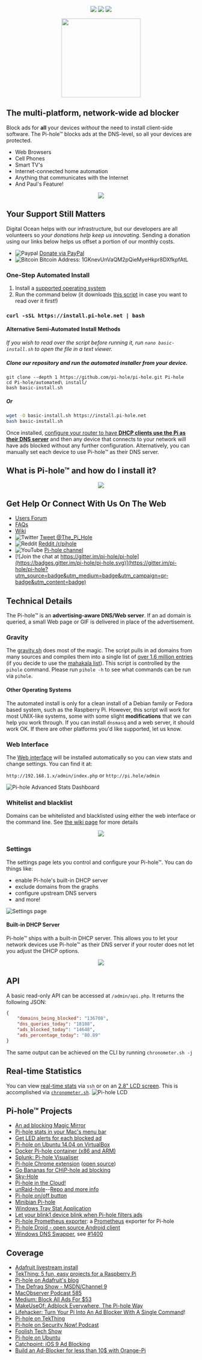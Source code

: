 <p align="center">
<a href=https://www.bountysource.com/trackers/3011939-pi-hole-pi-hole?utm_source=3011939&utm_medium=shield&utm_campaign=TRACKER_BADGE><img src="https://www.bountysource.com/badge/tracker?tracker_id=3011939"></a>
<a href="https://www.codacy.com/app/Pi-hole/pi-hole?utm_source=github.com&amp;utm_medium=referral&amp;utm_content=pi-hole/pi-hole&amp;utm_campaign=Badge_Grade"><img src="https://api.codacy.com/project/badge/Grade/c558a0f8d7124c99b02b84f0f5564238"/></a>
<a href=https://travis-ci.org/pi-hole/pi-hole><img src="https://travis-ci.org/pi-hole/pi-hole.svg?branch=development"></a>
</p>

<p align="center">
<a href=https://discourse.pi-hole.net><img src="https://assets.pi-hole.net/static/Vortex_with_text_and_TM.png" width=210></a>
</p>

## The multi-platform, network-wide ad blocker

Block ads for **all** your devices _without_ the need to install client-side software.  The Pi-hole™ blocks ads at the DNS-level, so all your devices are protected.

- Web Browsers
- Cell Phones
- Smart TV's
- Internet-connected home automation
- Anything that communicates with the Internet
- And Paul's Feature!

<p align="center">
<a href=http://www.digitalocean.com/?refcode=344d234950e1><img src="https://assets.pi-hole.net/static/DOHostingSlug.png"></a>
</p>

## Your Support Still Matters

Digital Ocean helps with our infrastructure, but our developers are all volunteers so *your donations help keep us innovating*. Sending a donation using our links below helps us offset a portion of our monthly costs.

-   ![Paypal](https://assets.pi-hole.net/static/paypal.png) [Donate via PayPal](https://www.paypal.com/cgi-bin/webscr?cmd=_s-xclick&hosted_button_id=3J2L3Z4DHW9UY)
-   ![Bitcoin](https://assets.pi-hole.net/static/Bitcoin.png) Bitcoin Address: 1GKnevUnVaQM2pQieMyeHkpr8DXfkpfAtL

### One-Step Automated Install
1.  Install a [supported operating system](https://discourse.pi-hole.net/t/hardware-software-requirements/273/1)
2.  Run the command below (it downloads [this script](https://github.com/pi-hole/pi-hole/blob/master/automated%20install/basic-install.sh) in case you want to read over it first!)

### `curl -sSL https://install.pi-hole.net | bash`

#### Alternative Semi-Automated Install Methods
_If you wish to read over the script before running it, run `nano basic-install.sh` to open the file in a text viewer._

##### Clone our repository and run the automated installer from your device.

```
git clone --depth 1 https://github.com/pi-hole/pi-hole.git Pi-hole
cd Pi-hole/automated\ install/
bash basic-install.sh
```

##### Or

```bash
wget -O basic-install.sh https://install.pi-hole.net
bash basic-install.sh
```

Once installed, [configure your router to have **DHCP clients use the Pi as their DNS server**](https://discourse.pi-hole.net/t/how-do-i-configure-my-devices-to-use-pi-hole-as-their-dns-server/245) and then any device that connects to your network will have ads blocked without any further configuration. Alternatively, you can manually set each device to use Pi-hole™ as their DNS server.

## What is Pi-hole™ and how do I install it?
<p align="center">
<a href=https://www.youtube.com/watch?v=vKWjx1AQYgs><img src="https://assets.pi-hole.net/static/video-explainer.png"></a>
</p>


## Get Help Or Connect With Us On The Web

-   [Users Forum](https://discourse.pi-hole.net/)
-   [FAQs](https://discourse.pi-hole.net/c/faqs)
-   [Wiki](https://github.com/pi-hole/pi-hole/wiki)
-   ![Twitter](https://assets.pi-hole.net/static/twitter.png) [Tweet @The_Pi_Hole](https://twitter.com/The_Pi_Hole)
-   ![Reddit](https://assets.pi-hole.net/static/reddit.png) [Reddit /r/pihole](https://www.reddit.com/r/pihole/)
-   ![YouTube](https://assets.pi-hole.net/static/youtube.png)  [Pi-hole channel](https://www.youtube.com/channel/UCT5kq9w0wSjogzJb81C9U0w)
-   [![Join the chat at https://gitter.im/pi-hole/pi-hole](https://badges.gitter.im/pi-hole/pi-hole.svg)](https://gitter.im/pi-hole/pi-hole?utm_source=badge&utm_medium=badge&utm_campaign=pr-badge&utm_content=badge)

## Technical Details

The Pi-hole™ is an **advertising-aware DNS/Web server**. If an ad domain is queried, a small Web page or GIF is delivered in place of the advertisement.

### Gravity

The [gravity.sh](https://github.com/pi-hole/pi-hole/blob/master/gravity.sh) does most of the magic. The script pulls in ad domains from many sources and compiles them into a single list of [over 1.6 million entries](http://jacobsalmela.com/block-millions-ads-network-wide-with-a-raspberry-pi-hole-2-0) (if you decide to use the [mahakala list](https://github.com/pi-hole/pi-hole/commit/963eacfe0537a7abddf30441c754c67ca1e40965)). This script is controlled by the `pihole` command. Please run `pihole -h` to see what commands can be run via `pihole`.



#### Other Operating Systems

The automated install is only for a clean install of a Debian family or Fedora based system, such as the Raspberry Pi. However, this script will work for most UNIX-like systems, some with some slight **modifications** that we can help you work through. If you can install `dnsmasq` and a web server, it should work OK. If there are other platforms you'd like supported, let us know.

### Web Interface

The [Web interface](https://github.com/pi-hole/AdminLTE#pi-hole-admin-dashboard) will be installed automatically so you can view stats and change settings. You can find it at:

`http://192.168.1.x/admin/index.php` or `http://pi.hole/admin`

![Pi-hole Advanced Stats Dashboard](https://assets.pi-hole.net/static/dashboard212.png)

### Whitelist and blacklist

Domains can be whitelisted and blacklisted using either the web interface or the command line. See [the wiki page](https://github.com/pi-hole/pi-hole/wiki/Whitelisting-and-Blacklisting) for more details
<p align="center">
<a href=https://github.com/pi-hole/pi-hole/wiki/Whitelisting-and-Blacklisting><img src="https://assets.pi-hole.net/static/whitelist212.png"></a>
</p>

### Settings

The settings page lets you control and configure your Pi-hole™.  You can do things like:

- enable Pi-hole's built-in DHCP server
- exclude domains from the graphs
- configure upstream DNS servers
- and more!

![Settings page](https://assets.pi-hole.net/static/settings212.png)

#### Built-in DHCP Server

Pi-hole™ ships with a built-in DHCP server.  This allows you to let your network devices use Pi-hole™ as their DNS server if your router does not let you adjust the DHCP options.
<p align="center">
<a href=hhttps://discourse.pi-hole.net/t/how-do-i-configure-my-devices-to-use-pi-hole-as-their-dns-server/245><img src="https://assets.pi-hole.net/static/piholedhcpserver.png"></a>
</p>

## API

A basic read-only API can be accessed at `/admin/api.php`. It returns the following JSON:

``` json
{
    "domains_being_blocked": "136708",
    "dns_queries_today": "18108",
    "ads_blocked_today": "14648",
    "ads_percentage_today": "80.89"
}
```

The same output can be achieved on the CLI by running `chronometer.sh -j`

## Real-time Statistics

You can view [real-time stats](https://discourse.pi-hole.net/t/how-do-i-view-my-pi-holes-stats-over-ssh-or-on-an-lcd-using-chronometer/240) via `ssh` or on an [2.8" LCD screen](http://amzn.to/1P0q1Fj). This is accomplished via [`chronometer.sh`](https://github.com/pi-hole/pi-hole/blob/master/advanced/Scripts/chronometer.sh). ![Pi-hole LCD](http://i.imgur.com/nBEqycp.jpg)

## Pi-hole™ Projects

-   [An ad blocking Magic Mirror](https://zonksec.com/blog/magic-mirror-dns-filtering/#dnssoftware)
-   [Pi-hole stats in your Mac's menu bar](https://getbitbar.com/plugins/Network/pi-hole.1m.py)
-   [Get LED alerts for each blocked ad](http://thetimmy.silvernight.org/pages/endisbutton/)
-   [Pi-hole on Ubuntu 14.04 on VirtualBox](http://hbalagtas.blogspot.com/2016/02/adblocking-with-pi-hole-and-ubuntu-1404.html)
-   [Docker Pi-hole container (x86 and ARM)](https://hub.docker.com/r/diginc/pi-hole/)
-   [Splunk: Pi-hole Visualiser](https://splunkbase.splunk.com/app/3023/)
-   [Pi-hole Chrome extension](https://chrome.google.com/webstore/detail/pi-hole-list-editor/hlnoeoejkllgkjbnnnhfolapllcnaglh) ([open source](https://github.com/packtloss/pihole-extension))
-   [Go Bananas for CHiP-hole ad blocking](https://www.hackster.io/jacobsalmela/chip-hole-network-wide-ad-blocker-98e037)
-   [Sky-Hole](http://dlaa.me/blog/post/skyhole)
-   [Pi-hole in the Cloud!](http://blog.codybunch.com/2015/07/28/Pi-Hole-in-the-cloud/)
-   [unRaid-hole](https://github.com/spants/unraidtemplates/blob/master/Spants/unRaid-hole.xml#L13)--[Repo and more info](http://lime-technology.com/forum/index.php?PHPSESSID=c0eae3e5ef7e521f7866034a3336489d&topic=38486.0)
-   [Pi-hole on/off button](http://thetimmy.silvernight.org/pages/endisbutton/)
-   [Minibian Pi-hole](http://munkjensen.net/wiki/index.php/See_my_Pi-Hole#Minibian_Pi-hole)
-   [Windows Tray Stat Application](https://github.com/goldbattle/copernicus)
-   [Let your blink1 device blink when Pi-hole filters ads](https://gist.github.com/elpatron68/ec0b4c582e5abf604885ac1e068d233f)
-   [Pi-hole Prometheus exporter](https://github.com/nlamirault/pihole_exporter): a [Prometheus](https://prometheus.io/) exporter for Pi-hole
-   [Pi-hole Droid - open source Android client](https://github.com/friimaind/pi-hole-droid)
-   [Windows DNS Swapper](https://github.com/roots84/DNS-Swapper), see [#1400](https://github.com/pi-hole/pi-hole/issues/1400)

## Coverage

-   [Adafruit livestream install](https://www.youtube.com/watch?v=eg4u2j1HYlI)
-   [TekThing: 5 fun, easy projects for a Raspberry Pi](https://youtu.be/QwrKlyC2kdM?t=1m42s)
-   [Pi-hole on Adafruit's blog](https://blog.adafruit.com/2016/03/04/pi-hole-is-a-black-hole-for-internet-ads-piday-raspberrypi-raspberry_pi/)
-   [The Defrag Show - MSDN/Channel 9](https://channel9.msdn.com/Shows/The-Defrag-Show/Defrag-Endoscope-USB-Camera-The-Final-HoloLens-Vote-Adblock-Pi-and-more?WT.mc_id=dlvr_twitter_ch9#time=20m39s)
-   [MacObserver Podcast 585](http://www.macobserver.com/tmo/podcast/macgeekgab-585)
-   [Medium: Block All Ads For $53](https://medium.com/@robleathern/block-ads-on-all-home-devices-for-53-18-a5f1ec139693#.gj1xpgr5d)
-   [MakeUseOf: Adblock Everywhere, The Pi-hole Way](http://www.makeuseof.com/tag/adblock-everywhere-raspberry-pi-hole-way/)
-   [Lifehacker: Turn Your Pi Into An Ad Blocker With A Single Command](http://lifehacker.com/turn-a-raspberry-pi-into-an-ad-blocker-with-a-single-co-1686093533)!
-   [Pi-hole on TekThing](https://youtu.be/8Co59HU2gY0?t=2m)
-   [Pi-hole on Security Now! Podcast](http://www.youtube.com/watch?v=p7-osq_y8i8&t=100m26s)
-   [Foolish Tech Show](https://youtu.be/bYyena0I9yc?t=2m4s)
-   [Pi-hole on Ubuntu](http://www.boyter.org/2015/12/pi-hole-ubuntu-14-04/)
-   [Catchpoint: iOS 9 Ad Blocking](http://blog.catchpoint.com/2015/09/14/ad-blocking-apple/)
-   [Build an Ad-Blocker for less than 10$ with Orange-Pi](http://www.devacron.com/orangepi-zero-as-an-ad-block-server-with-pi-hole/)
